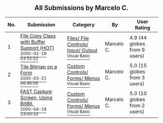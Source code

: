 ﻿<div align="center">

## All Submissions by Marcelo C\.

</div>

No.  | Submission | Category | By   | User Rating
---- | ---------- | -------- | ---- | -----------
1 | [File Copy Class with Buffer Support \(HOT\)<br /><sup>2000-02-18 03:52:22</sup>](https://github.com/Planet-Source-Code/marcelo-c-file-copy-class-with-buffer-support-hot__1-6115) | [Files/ File Controls/ Input/ Output<br /><sup>Visual Basic</sup>](../ByCategory/files-file-controls-input-output__1-3.md) | Marcelo C\. | 4.9 (44 globes from 9 users)
2 | [Tile Bitmap on a Form<br /><sup>2000-03-21 06:46:06</sup>](https://github.com/Planet-Source-Code/marcelo-c-tile-bitmap-on-a-form__1-6719) | [Custom Controls/ Forms/  Menus<br /><sup>Visual Basic</sup>](../ByCategory/custom-controls-forms-menus__1-4.md) | Marcelo C\. | 5.0 (15 globes from 3 users)
3 | [FAST Capture Screen, Using BitBlt\.<br /><sup>2000-04-18 23:00:10</sup>](https://github.com/Planet-Source-Code/marcelo-c-fast-capture-screen-using-bitblt__1-7401) | [Custom Controls/ Forms/  Menus<br /><sup>Visual Basic</sup>](../ByCategory/custom-controls-forms-menus__1-4.md) | Marcelo C\. | 5.0 (10 globes from 2 users)
